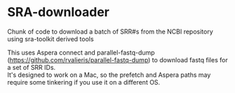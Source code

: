 # SRA-downloader
Chunk of code to download a batch of SRR#s from the NCBI repository using sra-toolkit derived tools

This uses Aspera connect and parallel-fastq-dump (https://github.com/rvalieris/parallel-fastq-dump) to download fastq files for a set of SRR IDs.  
It's designed to work on a Mac, so the prefetch and Aspera paths may require some tinkering if you use it on a different OS.
